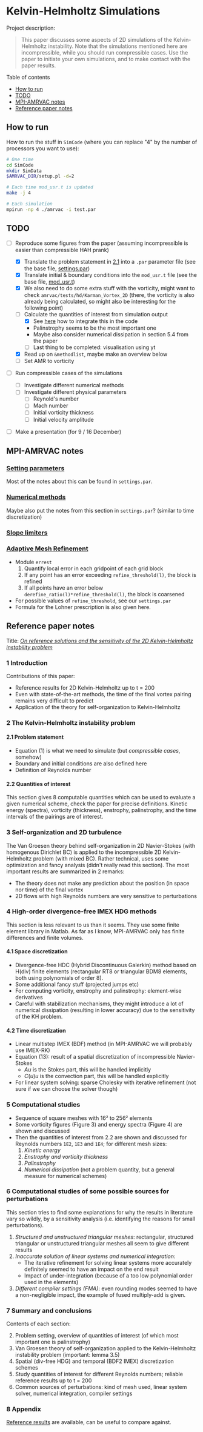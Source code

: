 # Kelvin-Helmholtz Simulations

Project description:
> This paper discusses some aspects of 2D simulations of the Kelvin-Helmholtz instability. Note that the simulations mentioned here are incompressible, while you should run compressible cases. Use the paper to initiate your own simulations, and to make contact with the paper results.

Table of contents
- [How to run](#how-to-run)
- [TODO](#todo)
- [MPI-AMRVAC notes](#mpi-amrvac-notes)
- [Reference paper notes](#reference-paper-notes)


## How to run
How to run the stuff in `SimCode` (where you can replace "4" by the number of processors you want to use):
```bash
# One time
cd SimCode
mkdir SimData
$AMRVAC_DIR/setup.pl -d=2

# Each time mod_usr.t is updated
make -j 4

# Each simulation
mpirun -np 4 ./amrvac -i test.par
```


## TODO
- [ ] Reproduce some figures from the paper (assuming incompressible is easier than compressible HAH prank)
    - [x] Translate the problem statement in [2.1](#2.1-Problem-statement) into a `.par` parameter file (see the base file, [settings.par](./SimCode/settings.par))
    - [x] Translate initial & boundary conditions into the `mod_usr.t` file (see the base file, [mod_usr.t](./SimCode/mod_usr.t))
    - [x] We also need to do some extra stuff with the vorticity, might want to check `amrvac/tests/hd/Karman_Vortex_2D` (there, the vorticity is also already being calculated, so might also be interesting for the following point)
    - [ ] Calculate the quantities of interest from simulation output 
        - [x] See [here](http://amrvac.org/md_doc_mpiamrvac_nw.html) how to integrate this in the code
        - Palinstrophy seems to be the most important one
        - Maybe also consider numerical dissipation in section 5.4 from the paper
        - [ ] Last thing to be completed: visualisation using yt
    - [x] Read up on `&methodlist`, maybe make an overview below
    - [ ] Set AMR to vorticity
- [ ] Run compressible cases of the simulations
    - [ ] Investigate different numerical methods
    - [ ] Investigate different physical parameters
        - [ ] Reynold's number
        - [ ] Mach number
        - [ ] Initial vorticity thickness
        - [ ] Initial velocity amplitude
- [ ] Make a presentation (for 9 / 16 December)


## MPI-AMRVAC notes
### [Setting parameters](http://amrvac.org/md_doc_par.html)
Most of the notes about this can be found in `settings.par`.

### [Numerical methods](http://amrvac.org/md_doc_methods.html)
Maybe also put the notes from this section in `settings.par`? (similar to time discretization)

### [Slope limiters](http://amrvac.org/md_doc_limiter.html)

### [Adaptive Mesh Refinement](http://amrvac.org/md_doc_amrstructure.html)
- Module `errest`
    1. Quantify local error in each gridpoint of each grid block
    2. If any point has an error exceeding `refine_threshold(l)`, the block is refined
    3. If all points have an error below `derefine_ratio(l)*refine_threshold(l)`, the block is coarsened
- For possible values of `refine_threshold`, see our `settings.par`
- Formula for the Lohner prescription is also given here.

## Reference paper notes
Title: [*On reference solutions and the sensitivity of the 2D Kelvin-Helmholtz instability problem*](./schroeder2019reference.pdf)
### 1 Introduction
Contributions of this paper:
- Reference results for 2D Kelvin-Helmholtz up to t = 200
- Even with state-of-the-art methods, the time of the final vortex pairing remains very difficult to predict
- Application of the theory for self-organization to Kelvin-Helmholtz

### 2 The Kelvin-Helmholtz instability problem
#### 2.1 Problem statement
- Equation (1) is what we need to simulate (but *compressible cases*, somehow)
- Boundary and initial conditions are also defined here
- Definition of Reynolds number

#### 2.2 Quantities of interest
This section gives 8 computable quantities which can be used to evaluate a given numerical scheme, check the paper for precise definitions. Kinetic energy (spectra), vorticity (thickness), enstrophy, palinstrophy, and the time intervals of the pairings are of interest.

### 3 Self-organization and 2D turbulence
The Van Groesen theory behind self-organization in 2D Navier-Stokes (with homogenous Dirichlet BC) is applied to the incompressible 2D Kelvin-Helmholtz problem (with mixed BC). Rather technical, uses some optimization and fancy analysis (didn't really read this section). The most important results are summarized in 2 remarks:
- The theory does not make any prediction about the position (in space nor time) of the final vortex
- 2D flows with high Reynolds numbers are very sensitive to perturbations

### 4 High-order divergence-free IMEX HDG methods
This section is less relevant to us than it seems. They use some finite element library in Matlab. As far as I know, MPI-AMRVAC only has finite differences and finite volumes.
#### 4.1 Space discretization
- Divergence-free HDC (Hybrid Discontinuous Galerkin) method based on H(div) finite elements (rectangular RT8 or triangular BDM8 elements, both using polynomials of order 8). 
- Some additional fancy stuff (projected jumps etc)
- For computing vorticity, enstrophy and palinstrophy: element-wise derivatives
- Careful with stabilization mechanisms, they might introduce a lot of numerical dissipation (resulting in lower accuracy) due to the sensitivity of the KH problem.

#### 4.2 Time discretization
- Linear multistep IMEX (BDF) method (in MPI-AMRVAC we will probably use IMEX-RK)
- Equation (13): result of a spatial discretization of incompressible Navier-Stokes
    - $Au$ is the Stokes part, this will be handled implicitly
    - $C(u)u$ is the convection part, this will be handled explicitly
- For linear system solving: sparse Cholesky with iterative refinement (not sure if we can choose the solver though)

### 5 Computational studies
- Sequence of square meshes with 16² to 256² elements
- Some vorticity figures (Figure 3) and energy spectra (Figure 4) are shown and discussed
- Then the quantities of interest from 2.2 are shown and discussed for Reynolds numbers `1E2`, `1E3` and `1E4`; for different mesh sizes:
    1. *Kinetic energy*
    2. *Enstrophy and vorticity thickness*
    3. *Palinstrophy*
    4. *Numerical dissipation* (not a problem quantity, but a general measure for numerical schemes)

### 6 Computational studies of some possible sources for perturbations
This section tries to find some explanations for why the results in literature vary so wildly, by a sensitivity analysis (i.e. identifying the reasons for small perturbations).
1. *Structured and unstructured triangular meshes*: rectangular, structured triangular or unstructured triangular meshes all seem to give different results
2. *Inaccurate solution of linear systems and numerical integration*: 
    - The iterative refinement for solving linear systems more accurately definitely seemed to have an impact on the end result
    - Impact of under-integration (because of a too low polynomial order used in the elements)
3. *Different compiler settings (FMA)*: even rounding modes seemed to have a non-negligible impact, the example of fused multiply-add is given.

### 7 Summary and conclusions
Contents of each section:

2. Problem setting, overview of quantities of interest (of which most important one is palinstrophy)
3. Van Groesen theory of self-organization applied to the Kelvin-Helmholtz instability problem (important: lemma 3.5)
4. Spatial (div-free HDG) and temporal (BDF2 IMEX) discretization schemes
5. Study quantities of interest for different Reynolds numbers; reliable reference results up to t = 200
6. Common sources of perturbations: kind of mesh used, linear system solver, numerical integration, compiler settings

### 8 Appendix
[Reference results](https://gitlab.gwdg.de/KHdata/KelvinHelmholtz) are available, can be useful to compare against.
